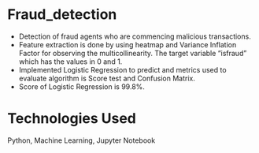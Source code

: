 # Fraud_detection

-  Detection of fraud agents who are commencing malicious transactions.
-  Feature extraction is done by using heatmap and Variance Inflation
   Factor for observing the multicollinearity. The target variable “isfraud” which has the values in 0 and 1.
-  Implemented Logistic Regression to predict and metrics used to evaluate
   algorithm is Score test and Confusion Matrix.
-  Score of Logistic Regression is 99.8%.

# Technologies Used
Python, Machine Learning, Jupyter Notebook

